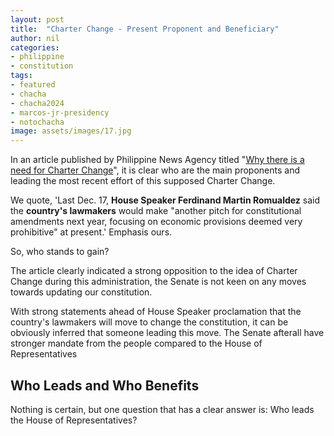 ```yaml
---
layout: post
title:  "Charter Change - Present Proponent and Beneficiary"
author: nil
categories:
- philippine
- constitution
tags:
- featured
- chacha
- chacha2024
- marcos-jr-presidency
- notochacha
image: assets/images/17.jpg
---
```


In an article published by Philippine News Agency titled "[Why there is a need for Charter Change][pna-chacha-202312]", it is clear who are the main proponents and leading the most recent effort of this supposed Charter Change.

We quote, 'Last Dec. 17, **House Speaker Ferdinand Martin Romualdez** said the **country's lawmakers** would make "another pitch for constitutional amendments next year, focusing on economic provisions deemed very prohibitive" at present.' Emphasis ours. 

So, who stands to gain?

The article clearly indicated a strong opposition to the idea of Charter Change during this administration, the Senate is not keen on any moves towards updating our constitution.

With strong statements ahead of House Speaker proclamation that the country's lawmakers will move to change the constitution, it can be obviously inferred that someone leading this move. The Senate afterall have stronger mandate from the people compared to the House of Representatives

## Who Leads and Who Benefits

Nothing is certain, but one question that has a clear answer is: Who leads the House of Representatives?

[pna-chacha-202312]: https://www.pna.gov.ph/opinion/pieces/805-why-there-is-a-need-for-charter-change
